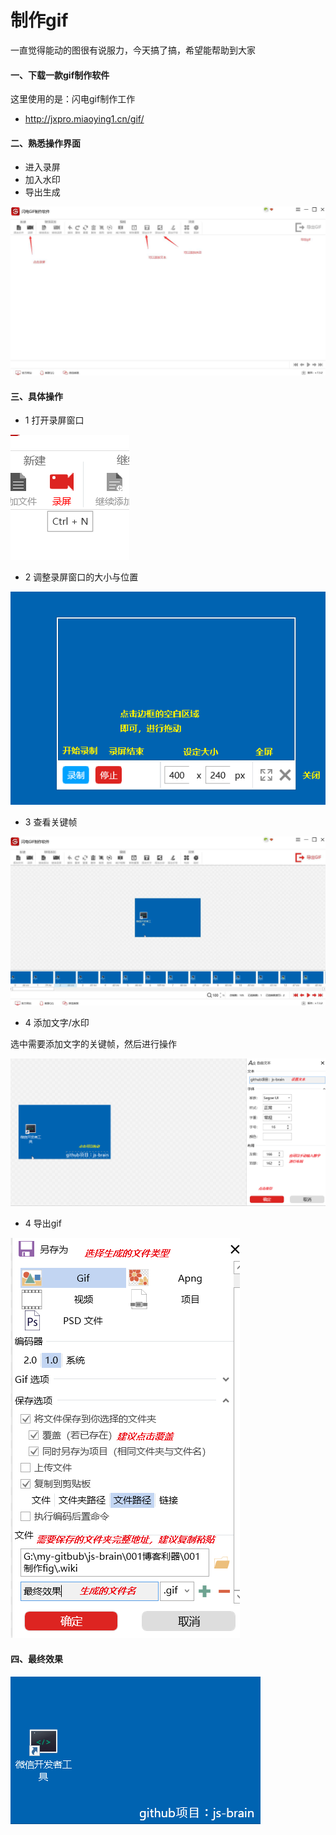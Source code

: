 # 制作gif

一直觉得能动的图很有说服力，今天搞了搞，希望能帮助到大家

#### 一、下载一款gif制作软件

这里使用的是：闪电gif制作工作

+ http://jxpro.miaoying1.cn/gif/

 

#### 二、熟悉操作界面

+ 进入录屏
+ 加入水印
+ 导出生成

![操作界面](https://github.com/LodaChan/js-brain/raw/master/001博客利器/制作gif/.wiki/操作界面.png)



#### 三、具体操作

+ 1 打开录屏窗口

![录屏](https://github.com/LodaChan/js-brain/raw/master/001博客利器/制作gif/.wiki/录屏.png)

+ 2 调整录屏窗口的大小与位置

![录屏窗口](https://github.com/LodaChan/js-brain/raw/master/001博客利器/制作gif/.wiki/录屏窗口.png)

+ 3 查看关键帧

![录屏窗口](https://github.com/LodaChan/js-brain/raw/master/001博客利器/制作gif/.wiki/录屏结果.png)

+ 4 添加文字/水印

选中需要添加文字的关键帧，然后进行操作

![添加文字](https://github.com/LodaChan/js-brain/raw/master/001博客利器/制作gif/.wiki/添加文字.png)

+ 4 导出gif

![导出gif](https://github.com/LodaChan/js-brain/raw/master/001博客利器/制作gif/.wiki/导出gif.png)

#### 四、最终效果

![最终效果](https://github.com/LodaChan/js-brain/raw/master/001博客利器/制作gif/.wiki/最终效果.gif)